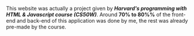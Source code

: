 This website was actually a project given by **_Harvard's programming with HTML & Javascript course (CS50W)_**. 
Around **70% to 80%%** of the front-end and back-end of this application was done by me, the rest was already pre-made by the course.
